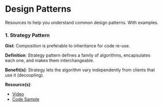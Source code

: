 # Design Patterns

Resources to help you understand common design patterns. With examples.

### 1. Strategy Pattern

**Gist**: Composition is preferable to inheritance for code re-use.

**Definition**: Strategy pattern defines a family of algorithms, encapsulates each one, and makes them interchangeable.

**Benefit(s)**: Strategy lets the algorithm vary independently from clients that use it (decoupling).

**Resource(s)**:
- [Video](https://www.youtube.com/watch?v=v9ejT8FO-7I)
- [Code Sample](https://github.com/evansmusomi/python3-101/blob/master/design-patterns/strategy.py)

